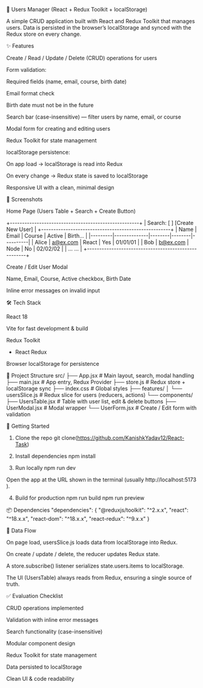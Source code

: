 📝 Users Manager (React + Redux Toolkit + localStorage)

A simple CRUD application built with React and Redux Toolkit that manages users. Data is persisted in the browser’s localStorage and synced with the Redux store on every change.

✨ Features

Create / Read / Update / Delete (CRUD) operations for users

Form validation:

Required fields (name, email, course, birth date)

Email format check

Birth date must not be in the future

Search bar (case-insensitive) — filter users by name, email, or course

Modal form for creating and editing users

Redux Toolkit for state management

localStorage persistence:

On app load → localStorage is read into Redux

On every change → Redux state is saved to localStorage

Responsive UI with a clean, minimal design

📸 Screenshots

Home Page (Users Table + Search + Create Button)

+-----------------------------------------------------+
| Search: [   ]                [Create New User]      |
+-----------------------------------------------------+
| Name    | Email        | Course | Active | Birth... |
|---------|--------------|--------|--------|----------|
| Alice   | a@ex.com     | React  | Yes    | 01/01/01 |
| Bob     | b@ex.com     | Node   | No     | 02/02/02 |
| ...                                             ... |
+-----------------------------------------------------+


Create / Edit User Modal

Name, Email, Course, Active checkbox, Birth Date

Inline error messages on invalid input

🛠️ Tech Stack

React 18

Vite
 for fast development & build

Redux Toolkit
 + React Redux

Browser localStorage for persistence

📂 Project Structure
src/
 ├── App.jsx                # Main layout, search, modal handling
 ├── main.jsx               # App entry, Redux Provider
 ├── store.js               # Redux store + localStorage sync
 ├── index.css              # Global styles
 ├── features/
 │    └── usersSlice.js     # Redux slice for users (reducers, actions)
 └── components/
      ├── UsersTable.jsx    # Table with user list, edit & delete buttons
      ├── UserModal.jsx     # Modal wrapper
      └── UserForm.jsx      # Create / Edit form with validation

🚀 Getting Started
1. Clone the repo
git clone(https://github.com/KanishkYadav12/React-Task)

2. Install dependencies
npm install

3. Run locally
npm run dev


Open the app at the URL shown in the terminal (usually http://localhost:5173
).

4. Build for production
npm run build
npm run preview

📦 Dependencies
"dependencies": {
  "@reduxjs/toolkit": "^2.x.x",
  "react": "^18.x.x",
  "react-dom": "^18.x.x",
  "react-redux": "^9.x.x"
}

🔄 Data Flow

On page load, usersSlice.js loads data from localStorage into Redux.

On create / update / delete, the reducer updates Redux state.

A store.subscribe() listener serializes state.users.items to localStorage.

The UI (UsersTable) always reads from Redux, ensuring a single source of truth.

✅ Evaluation Checklist

 CRUD operations implemented

 Validation with inline error messages

 Search functionality (case-insensitive)

 Modular component design

 Redux Toolkit for state management

 Data persisted to localStorage

 Clean UI & code readability
